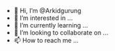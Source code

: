 - 👋 Hi, I’m @Arkidgurung
- 👀 I’m interested in ...
- 🌱 I’m currently learning ...
- 💞️ I’m looking to collaborate on ...
- 📫 How to reach me ...

<!---
Arkidgurung/Arkidgurung is a ✨ special ✨ repository because its `README.md` (this file) appears on your GitHub profile.
You can click the Preview link to take a look at your changes.
--->
